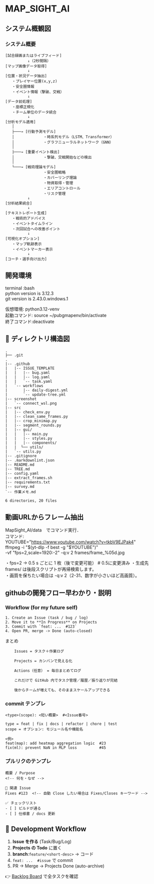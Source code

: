 # MAP_SIGHT_AI

## システム概観図

### システム概要

``` text
[試合録画またはライブフィード]
          ↓（2秒間隔）
[マップ画像データ取得]
          ↓
[位置・状況データ抽出]
   ・プレイヤー位置(x,y,z)
   ・安全圏情報
   ・イベント情報（撃破、交戦）
          ↓
[データ前処理]
   ・座標正規化
   ・チーム単位のデータ統合
          ↓
[分析モデル適用]
   │
   ├───→ [行動予測モデル]
   │             ・時系列モデル（LSTM、Transformer）
   │             ・グラフニューラルネットワーク（GNN）
   │
   ├───→ [重要イベント検出]
   │             ・撃破、交戦開始などの検出
   │
   └───→ [戦術理論モデル]
                 ・安全圏戦略
                 ・カバーリング理論
                 ・物資取得・管理
                 ・エリアコントロール
                 ・リスク管理
          ↓
[分析結果統合]
          ↓
[テキストレポート生成]
   ・戦術的アドバイス
   ・イベントタイムライン
   ・次回試合への改善ポイント
          ↓
[可視化オプション]
   ・マップ軌跡表示
   ・イベントマーカー表示
          ↓
[コーチ・選手向け出力]
```

## 開発環境

terminal :bash  
python version is 3.12.3  
git version is 2.43.0.windows.1  

仮想環境: python3.12-venv  
起動コマンド: source ~/pubgmapenv/bin/activate  
終了コマンド:deactivate  

## 📂 ディレクトリ構造図
<!-- DIR-START -->
``` text
.
├── .git
.
|-- .github
|   |-- ISSUE_TEMPLATE
|   |   |-- bug.yaml
|   |   |-- log.yaml
|   |   `-- task.yaml
|   `-- workflows
|       |-- daily-digest.yml
|       `-- update-tree.yml
|-- screenshot
|   `-- connect_wsl.png
|-- src
|   |-- check_env.py
|   |-- clean_same_frames.py
|   |-- crop_minimap.py
|   |-- segment_rounds.py
|   |-- gui/
|   |   |-- main.py
|   |   |-- styles.py
|   |   |-- components/
|   |  └── utils/
|   `-- utils.py
|-- .gitignore
|-- .markdownlint.json
|-- README.md
|-- TREE.md
|-- config.yaml
|-- extract_frames.sh
|-- requirements.txt
|-- survey.md
`-- 作業メモ.md

6 directories, 20 files
```
<!-- DIR-END -->

## 動画URLからフレーム抽出  

MapSight_AI/data　でコマンド実行．  
コマンド:  
YOUTUBE="<https://www.youtube.com/watch?v=tkbV9EJPak4>"  
ffmpeg -i "$(yt-dlp -f best -g "$YOUTUBE")" \
       -vf "fps=2,scale=1920:-2" -q:v 2 frames/frame_%05d.jpg  

・fps=2 → 0.5 s ごとに 1 枚（後で変更可能） # 0.5に変更済み
・生成先 frames/ は後段スクリプトが再帰検索します。  
・画質を保ちたい場合は -q:v 2（2-31、数字が小さいほど高画質）。  

## githubの開発フロー早わかり・説明

### Workflow (for my future self)

```text
1. Create an Issue (task / bug / log)
2. Move it to **In Progress** on Projects
3. Commit with `feat: ...  #123`
4. Open PR, merge -> Done (auto-closed)

```

まとめ

```text
    Issues = タスク＋作業ログ

    Projects = カンバンで見える化

    Actions（任意） = 毎日まとめてログ

    これだけで GitHub 内でタスク管理／履歴／振り返りが完結

    後からチームが増えても、そのままスケールアップできる

```

### commit テンプレ

```text
<type>(scope): <短い概要>  #<Issue番号>

type = feat | fix | docs | refactor | chore | test  
scope = オプション: モジュール名や機能名  

<例>
feat(map): add heatmap aggregation logic  #23
fix(ml): prevent NaN in MLP loss          #45
```

### プルリクのテンプレ

```text
概要 / Purpose
<!-- 何を・なぜ -->

🔗 関連 Issue
Fixes #123  <!-- 自動 Close したい場合は Fixes/Closes キーワード -->

✅ チェックリスト
- [ ] ビルドが通る
- [ ] 仕様書 / docs 更新
```

## 🌱 Development Workflow

1. **Issue を作る** (Task/Bug/Log)
2. **Projects の Todo** に置く
3. **branch**:`feature/<short-desc>` → コード
4. `feat: ...  #issue` で commit
5. PR → Merge → Projects Done (auto-archive)

👉 [Backlog Board](https://github.com/<user>/<repo>/projects/1) で全タスクを確認
